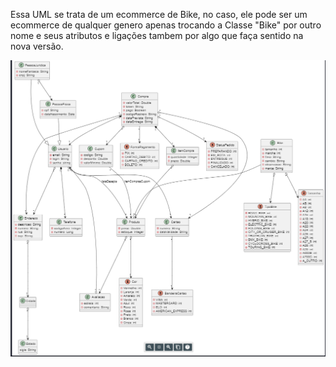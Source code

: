 Essa UML se trata de um ecommerce de Bike, no caso,
ele pode ser um ecommerce de qualquer genero apenas
trocando a Classe "Bike" por outro nome e seus atributos
e ligações tambem por algo que faça sentido na nova versão.

![alt text](img/Bikeshop_uml.png)

